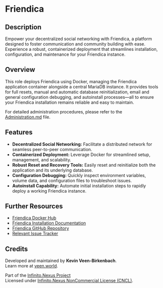 # Friendica

## Description

Empower your decentralized social networking with Friendica, a platform designed to foster communication and community building with ease. Experience a robust, containerized deployment that streamlines installation, configuration, and maintenance for your Friendica instance.

## Overview

This role deploys Friendica using Docker, managing the Friendica application container alongside a central MariaDB instance. It provides tools for full resets, manual and automatic database reinitialization, email and general configuration debugging, and autoinstall processes—all to ensure your Friendica installation remains reliable and easy to maintain.

For detailed administration procedures, please refer to the [Administration.md](./Administration.md) file.

## Features

- **Decentralized Social Networking:** Facilitate a distributed network for seamless peer-to-peer communication.
- **Containerized Deployment:** Leverage Docker for streamlined setup, management, and scalability.
- **Robust Reset and Recovery Tools:** Easily reset and reinitialize both the application and its underlying database.
- **Configuration Debugging:** Quickly inspect environment variables, volume data, and configuration files to troubleshoot issues.
- **Autoinstall Capability:** Automate initial installation steps to rapidly deploy a working Friendica instance.

## Further Resources

- [Friendica Docker Hub](https://hub.docker.com/_/friendica)
- [Friendica Installation Documentation](https://wiki.friendi.ca/docs/install)
- [Friendica GitHub Repository](https://github.com/friendica/docker)
- [Relevant Issue Tracker](https://github.com/friendica/friendica/issues)

## Credits

Developed and maintained by **Kevin Veen-Birkenbach**.  
Learn more at [veen.world](https://www.veen.world).

Part of the [Infinito.Nexus Project](https://s.infinito.nexus/code)  
Licensed under [Infinito.Nexus NonCommercial License (CNCL)](https://s.infinito.nexus/license).